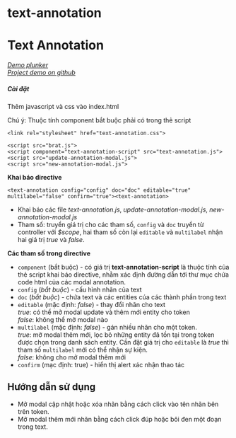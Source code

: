 # text-annotation
# Text Annotation

[_Demo plunker_](https://plnkr.co/edit/xxnz6GzQmBGKBKJPaS2O?p=preview) <br/>
[_Project demo on github_](https://github.com/NguyenHauHN/text-annotation)



##### Cài đặt

Thêm javascript và css vào index.html

Chú ý: Thuộc tính component bắt buộc phải có trong thẻ script

```
<link rel="stylesheet" href="text-annotation.css">

<script src="brat.js">
<script component="text-annotation-script" src="text-annotation.js">
<script src="update-annotation-modal.js">
<script src="new-annotation-modal.js">

```

**Khai báo directive**

```
<text-annotation config="config" doc="doc" editable="true" multilabel="false" confirm="true"><text-annotation>
```
* Khai báo các file _text-annotation.js_, _update-annotation-modal.js_, _new-annotation-modal.js_
* Tham số: truyền giá trị cho các tham số, `config` và `doc` truyền từ controller với _$scope_, hai tham số còn lại `editable` và `multilabel` nhận hai giá trị _true_ và _false_.


**Các tham số trong directive**

* `component` (bắt buộc) - có giá trị **text-annotation-script** là thuộc tính của thẻ script khai báo directive, nhằm xác định đường dẫn tới thư mục chứa code html của các modal annotation. 
* `config` (_bắt buộc_) - cấu hình nhãn của text
* `doc` (_bắt buộc_) - chứa text và các entities cúa các thành phần trong text
* `editable` (mặc định: _false_) - thay đổi nhãn cho text <br/>
     _true_: có thể mở modal update và thêm mới entity cho token <br/>
     _false_: không thể mở modal nào
* `multilabel` (mặc định: _false_) - gán nhiều nhãn cho một token. <br/>
     _true_: mở modal thêm mới, lọc bỏ những entity đã tồn tại trong token được chọn  trong danh sách entity. 
     Cần đặt giá trị cho `editable` là _true_ thì tham số `multilabel` mới có thể nhận sự kiện. <br/>
     _false_: không cho mở modal thêm mới
* `confirm` (mạc định: true) - hiển thị alert xác nhận thao tác

## Hướng dẫn sử dụng

* Mở modal cập nhật hoặc xóa nhãn bằng cách click vào tên nhãn bên trên token.
* Mở modal thêm mới nhãn bằng cách click đúp hoặc bôi đen một đoạn trong text.     
    
     
